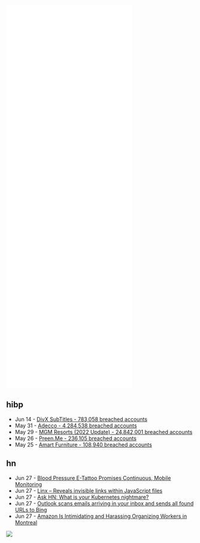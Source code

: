 ![Metrics](https://raw.githubusercontent.com/phixion/phixion/master/metrics.svg)

## hibp

<!--
for https://github.com/phixion/phixion/blob/main/.github/workflows/feeds.yml
-->
<!--START_SECTION:haveibeenpwnd-->
- Jun 14 - [DivX SubTitles - 783,058 breached accounts](https://haveibeenpwned.com/PwnedWebsites#DivXSubTitles)
- May 31 - [Adecco - 4,284,538 breached accounts](https://haveibeenpwned.com/PwnedWebsites#Adecco)
- May 29 - [MGM Resorts (2022 Update) - 24,842,001 breached accounts](https://haveibeenpwned.com/PwnedWebsites#MGM2022Update)
- May 26 - [Preen.Me - 236,105 breached accounts](https://haveibeenpwned.com/PwnedWebsites#PreenMe)
- May 25 - [Amart Furniture - 108,940 breached accounts](https://haveibeenpwned.com/PwnedWebsites#AmartFurniture)
<!--END_SECTION:haveibeenpwnd-->

## hn

<!--
for https://github.com/phixion/phixion/blob/main/.github/workflows/feeds.yml
-->
<!--START_SECTION:hn-->
- Jun 27 - [Blood Pressure E-Tattoo Promises Continuous, Mobile Monitoring](https://news.utexas.edu/2022/06/20/blood-pressure-e-tattoo-promises-continuous-mobile-monitoring/)
- Jun 27 - [Linx – Reveals invisible links within JavaScript files](https://github.com/riza/linx)
- Jun 27 - [Ask HN: What is your Kubernetes nightmare?](https://news.ycombinator.com/item?id=31892384)
- Jun 27 - [Outlook scans emails arriving in your inbox and sends all found URLs to Bing](https://medium.com/@ryanbadger/magic-links-can-end-up-in-bing-search-results-rendering-them-useless-37def0fae994)
- Jun 27 - [Amazon Is Intimidating and Harassing Organizing Workers in Montreal](https://jacobin.com/2022/06/amazon-workers-union-drive-intimidation-anti-labor-law-montreal-canada/)
<!--END_SECTION:hn-->

<!--
for https://yhype.me
-->
![](https://hit.yhype.me/github/profile?user_id=13013670)

